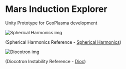 # Mars Induction Explorer

Unity Prototype for GeoPlasma development

![Spherical Harmonics img](https://argos.vu/wp-content/uploads/2021/07/Pou-768x476-1.png)

(Spherical Harmonics Reference - [Spherical Harmonics](https://argos.vu/wp-content/uploads/2021/10/Chapter4_multipole.pdf))

![Diocotron img](https://argos.vu/wp-content/uploads/2021/10/3-Figure3-1.png)


(Diocotron Instability Reference - [Dioc](https://becomingborealis.com/wp-content/uploads/2018/10/BOSTICK_Plasmon.pdf))
